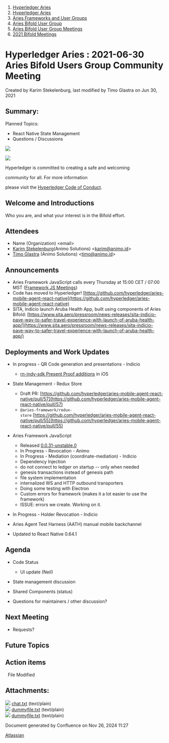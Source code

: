 1. [Hyperledger Aries](index.html)
2. [Hyperledger Aries](Hyperledger-Aries_18481154.html)
3. [Aries Frameworks and User Groups](Aries-Frameworks-and-User-Groups_18481290.html)
4. [Aries Bifold User Group](Aries-Bifold-User-Group_18490719.html)
5. [Aries Bifold User Group Meetings](Aries-Bifold-User-Group-Meetings_18490725.html)
6. [2021 Bifold Meetings](2021-Bifold-Meetings_18514782.html)

# Hyperledger Aries : 2021-06-30 Aries Bifold Users Group Community Meeting

Created by Karim Stekelenburg, last modified by Timo Glastra on Jun 30, 2021

## Summary:

Planned Topics:

- React Native State Management
- Questions / Discussions

![](https://wiki.hyperledger.org/download/attachments/29034696/Antitrustnotice.png?version=1&modificationDate=1581695654000&api=v2)

![](https://wiki.hyperledger.org/download/attachments/2392771/welcome.png?version=2&modificationDate=1572450107000&api=v2)

Hyperledger is committed to creating a safe and welcoming

community for all. For more information

please visit the [Hyperledger Code of Conduct](https://lf-hyperledger.atlassian.net/wiki/display/HYP/Hyperledger+Code+of+Conduct).

## Welcome and Introductions

Who you are, and what your interest is in the Bifold effort.

## Attendees

- Name (Organization) &lt;email&gt;
- [Karim Stekelenburg](https://lf-hyperledger.atlassian.net/wiki/people/712020:c1a35915-1263-4367-b8e3-59469f567436?ref=confluence)(Animo Solutions) &lt;karim@animo.id&gt;
- [Timo Glastra](https://lf-hyperledger.atlassian.net/wiki/people/5f64a069a1048d0069073500?ref=confluence) (Animo Solutions) &lt;timo@animo.id&gt;

## Announcements

- Aries Framework JavaScript calls every Thursday at 15:00 CET / 07:00 MST ([Framework JS Meetings](Framework-JS-Meetings_18482467.html))
- Code has moved to Hyperledger! [https://github.com/hyperledger/aries-mobile-agent-react-native](https://github.com/hyperledger/aries-mobile-agent-react-native)
- SITA, Indicio launch Aruba Health App, built using components of Aries Bifold: [https://www.sita.aero/pressroom/news-releases/sita-indicio-pave-way-to-safer-travel-experience-with-launch-of-aruba-health-app/](https://www.sita.aero/pressroom/news-releases/sita-indicio-pave-way-to-safer-travel-experience-with-launch-of-aruba-health-app/)

## Deployments and Work Updates

- In progress - QR Code generation and presentations - Indicio
  
  - [rn-indy-sdk Present Proof additions](https://github.com/AbsaOSS/rn-indy-sdk/pull/52) in iOS
- State Management - Redux Store
  
  - Draft PR: [https://github.com/hyperledger/aries-mobile-agent-react-native/pull/57](https://github.com/hyperledger/aries-mobile-agent-react-native/pull/57)
  - `@aries-framework/redux-store` [https://github.com/hyperledger/aries-mobile-agent-react-native/pull/55](https://github.com/hyperledger/aries-mobile-agent-react-native/pull/55)
- Aries Framework JavaScript
  
  - Released [0.0.31-unstable.0](https://www.npmjs.com/package/aries-framework)
  - In Progress - Revocation - Animo
  - In Progress - Mediation (coordinate-mediation) - Indicio
  - Dependency Injection
  - do not connect to ledger on startup -- only when needed
  - genesis transactions instead of genesis path
  - file system implementation
  - internalized WS and HTTP outbound transporters
  - Doing some testing with Electron
  - Custom errors for framework (makes it a lot easier to use the framework)
  - ISSUE: errors we create. Working on it.
- In Progress - Holder Revocation - Indicio
- Aries Agent Test Harness (AATH) manual mobile backchannel
- Updated to React Native 0.64.1

## Agenda

- Code Status
  
  - UI update (Neil)
- State management discussion
- Shared Components (status)
- Questions for maintainers / other discussion?

## Next Meeting

- Requests?

## Future Topics

## Action items

  File Modified

## Attachments:

![](images/icons/bullet_blue.gif) [chat.txt](attachments/18492902/18515323.txt) (text/plain)  
![](images/icons/bullet_blue.gif) [dummyfile.txt](attachments/18492902/18515324.txt) (text/plain)  
![](images/icons/bullet_blue.gif) [dummyfile.txt](attachments/18492902/18515322.txt) (text/plain)

Document generated by Confluence on Nov 26, 2024 11:27

[Atlassian](http://www.atlassian.com/)
